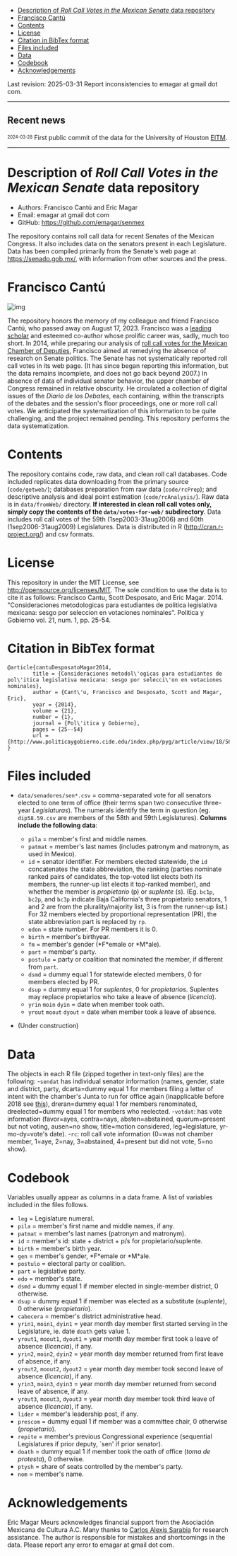 - [Description of *Roll Call Votes in the Mexican Senate* data repository](#org66d0561)
- [Francisco Cantú](#org36498f2)
- [Contents](#org6bc54fb)
- [License](#org5ed2306)
- [Citation in BibTex format](#org3dc2918)
- [Files included](#orgcffd6ec)
- [Data](#org548e35f)
- [Codebook](#orgf6712a1)
- [Acknowledgements](#orgaad60a4)

Last revision: 2025-03-31 Report inconsistencies to emagar at gmail dot com.

---

<h2> Recent news </h2>

<sup><sub>2024-03-28</sub></sup> First public commit of the data for the University of Houston [EITM](https://uh.edu/hobby/cpp/events/eitm/).

---


<a id="org66d0561"></a>

# Description of *Roll Call Votes in the Mexican Senate* data repository

-   Authors: Francisco Cantú and Eric Magar
-   Email: emagar at gmail dot com
-   GitHub: <https://github.com/emagar/senmex>

The repository contains roll call data for recent Senates of the Mexican Congress. It also includes data on the senators present in each Legislature. Data has been compiled primarily from the Senate's web page at <https://senado.gob.mx/>, with information from other sources and the press.


<a id="org36498f2"></a>

# Francisco Cantú

![img](./AIB_5906.jpg)

The repository honors the memory of my colleague and friend Francisco Cantú, who passed away on August 17, 2023. Francisco was a [leading scholar](https://www.cambridge.org/core/journals/political-science-today/article/in-memoriam-francisco-cantu/7E57FEBCB15FDFEC437654A4C95F48DE) and esteemed co-author whose prolific career was, sadly, much too short. In 2014, while preparing our analysis of [roll call votes for the Mexican Chamber of Deputies](https://github.com/emagar/dipmex), Francisco aimed at remedying the absence of research on Senate politics. The Senate has not systematically reported roll call votes in its web page. (It has since began reporting this information, but the data remains incomplete, and does not go back beyond 2007.) In absence of data of individual senator behavior, the upper chamber of Congress remained in relative obscurity. He circulated a collection of digital issues of the *Diario de los Debates*, each containing, within the transcripts of the debates and the session's floor proceedings, one or more roll call votes. We anticipated the systematization of this information to be quite challenging, and the project remained pending. This repository performs the data systematization.


<a id="org6bc54fb"></a>

# Contents

The repository contains code, raw data, and clean roll call databases. Code included replicates data downloading from the primary source (`code/getweb/`); databases preparation from raw data (`code/rcPrep`); and descriptive analysis and ideal point estimation (`code/rcAnalysis/`). Raw data is in `data/fromWeb/` directory. ****If interested in clean roll call votes only, simply copy the contents of the `data/votes-for-web/` subdirectory****. Data includes roll call votes of the 59th (1sep2003-31aug2006) and 60th (1sep2006-31aug2009) Legislatures. Data is distributed in R (<http://cran.r-project.org/>) and csv formats.


<a id="org5ed2306"></a>

# License

This repository in under the MIT License, see <http://opensource.org/licenses/MIT>. The sole condition to use the data is to cite it as follows: Francisco Cantu, Scott Desposato, and Eric Magar. 2014. "Consideraciones metodologicas para estudiantes de politica legislativa mexicana: sesgo por seleccion en votaciones nominales". Politica y Gobierno vol. 21, num. 1, pp. 25-54.


<a id="org3dc2918"></a>

# Citation in BibTex format

```<TeX>
@article{cantuDesposatoMagar2014,
        title = {Consideraciones metodol\'ogicas para estudiantes de pol\'itica legislativa mexicana: sesgo por selecci\'on en votaciones nominales},
        author = {Cant\'u, Francisco and Desposato, Scott and Magar, Eric},
        year = {2014},
        volume = {21},
        number = {1},
        journal = {Pol\'itica y Gobierno},
        pages = {25--54}
        url = {http://www.politicaygobierno.cide.edu/index.php/pyg/article/view/18/564}
}
```


<a id="orgcffd6ec"></a>

# Files included

-   `data/senadores/sen*.csv` = comma-separated vote for all senators elected to one term of office (their terms span two consecutive three-year *Legislaturas*). The numerals identify the term in question (eg. `dip58.59.csv` are members of the 58th and 59th Legislatures). **Columns include the following data**:
    -   `pila` = member's first and middle names.
    -   `patmat` = member's last names (includes patronym and matronym, as used in Mexico).
    -   `id` = senator identifier. For members elected statewide, the `id` concatenates the state abbreviation, the ranking (parties nominate ranked pairs of candidates, the top-voted list elects both its members, the runner-up list elects it top-ranked member), and whether the member is *propietario* (p) or *suplente* (s). (Eg. `bc1p`, `bc2p`, and `bc3p` indicate Baja California's three propietario senators, 1 and 2 are from the plurality/majority list, 3 is from the runner-up list.) For 32 members elected by proportional representation (PR), the state abbreviation part is replaced by `rp`.
    -   `edon` = state number. For PR members it is 0.
    -   `birth` = member's birthyear.
    -   `fm` = member's gender (\*F\*emale or \*M\*ale).
    -   `part` = member's party.
    -   `postulo` = party or coalition that nominated the member, if different from `part`.
    -   `dsmd` = dummy equal 1 for statewide elected members, 0 for members elected by PR.
    -   `dsup` = dummy equal 1 for *suplentes*, 0 for *propietarios*. Suplentes may replace propietarios who take a leave of absence (*licencia*).
    -   `yrin` `moin` `dyin` = date when member took oath.
    -   `yrout` `moout` `dyout` = date when member took a leave of absence.

-   (Under construction)


<a id="org548e35f"></a>

# Data

The objects in each R file (zipped together in text-only files) are the following: -`sendat` has individual senator information (names, gender, state and district, party, dcarta=dummy equal 1 for members filing a letter of intent with the chamber's Junta to run for office again (inapplicable before 2018 see [this](http://eleccionconsecutiva.diputados.gob.mx/contendientes)), dreran=dummy equal 1 for members renominated, dreelected=dummy equal 1 for members who reelected. -`votdat`: has vote information (favor=ayes, contra=nays, absten=abstained, quorum=present but not voting, ausen=no show, title=motion considered, leg=legislature, yr-mo-dy=vote's date). -`rc`: roll call vote information (0=was not chamber member, 1=aye, 2=nay, 3=abstained, 4=present but did not vote, 5=no show).


<a id="orgf6712a1"></a>

# Codebook

Variables usually appear as columns in a data frame. A list of variables included in the files follows.

-   `leg` = Legislature numeral.
-   `pila` = member's first name and middle names, if any.
-   `patmat` = member's last names (patronym and matronym).
-   `id` = member's id: state + district + p/s for propietario/suplente.
-   `birth` = member's birth year.
-   `gen` = member's gender, \*F\*emale or \*M\*ale.
-   `postulo` = electoral party or coalition.
-   `part` = legislative party.
-   `edo` = member's state.
-   `dsmd` = dummy equal 1 if member elected in single-member district, 0 otherwise.
-   `dsup` = dummy equal 1 if member was elected as a substitute (*suplente*), 0 otherwise (*propietario*).
-   `cabecera` = member's district administrative head.
-   `yrin1`, `moin1`, `dyin1` = year month day member first started serving in the Legislature, ie. date `doath` gets value 1.
-   `yrout1`, `moout1`, `dyout1` = year month day member first took a leave of absence (*licencia*), if any.
-   `yrin2`, `moin2`, `dyin2` = year month day member returned from first leave of absence, if any.
-   `yrout2`, `moout2`, `dyout2` = year month day member took second leave of absence (*licencia*), if any.
-   `yrin3`, `moin3`, `dyin3` = year month day member returned from second leave of absence, if any.
-   `yrout3`, `moout3`, `dyout3` = year month day member took third leave of absence (*licencia*), if any.
-   `lider` = member's leadership post, if any.
-   `prescom` = dummy equal 1 if member was a committee chair, 0 otherwise (*propietario*).
-   `repite` = member's previous Congressional experience (sequential Legislatures if prior deputy, \`sen' if prior senator).
-   `doath` = dummy equal 1 if member took the oath of office (*toma de protesta*), 0 otherwise.
-   `ptysh` = share of seats controlled by the member's party.
-   `nom` = member's name.


<a id="orgaad60a4"></a>

# Acknowledgements

Eric Magar Meurs acknowledges financial support from the Asociación Mexicana de Cultura A.C. Many thanks to [Carlos Alexis Sarabia](https://github.com/calexissarabia) for research assistance. The author is responsible for mistakes and shortcomings in the data. Please report any error to emagar at gmail dot com.
